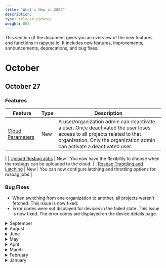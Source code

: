 ```yaml
---
title: "What's New in 2022"
description:
type: release-updates
weight: 803
---
```


This section of the document gives you an overview of the new features and functions in rapyuta.io. It includes new features, improvements, announcements, deprecations, and bug fixes.

# October

## October 27

### Features

| Feature | Type | Description |
| ------- | ---- | ----------- |
| [Cloud Parameters](/3_how-tos/33_software-development/334_deploy-packages/)  | New | A user/organization admin can deactivate a user. Once deactivated the user loses access to all projects related to that organization. Only the organization admin can activate a deactivated user. 
|
| [Upload Rosbag Jobs](/3_how-tos/35_tooling_and_debugging/working-with-rosbags/) | New | You now have the flexibility to choose when the rosbags can be uploaded to the cloud.
|
| [Rosbag Throttling and Latching](/3_how-tos/35_tooling_and_debugging/working-with-rosbags/) | New | You can now configure latching and throttling options for rosbag jobs.|

### Bug Fixes

* When switching from one organization to another, all projects weren’t fetched. This issue is now fixed.
* Error codes were not displayed for devices in the failed state. This issue is now fixed. The error codes are displayed on the device details page.

<details>
  <summary>September</summary>

## September 28

### Features

| Feature | Type | Description |
| ------- | ---- | ----------- |
| [Toggle User State](/how-to-guides/account-management/managing-users/)  | New | A user/organization admin can deactivate a user. Once deactivated the user loses access to all projects related to that organization. Only the organization admin can activate a deactivated user. 
|
| [Create Projects](/how-to-guides/account-management/managing-projects/) | Improvement | You can now add users and user groups to a project while creating it.|

### Bug Fixes

* When multiple volumes were mounted against the same disk, only one of the mounts was successful. This issue is now fixed. 

* Incorrect status was being returned for already running deployments on the re-onboarded device. This issue is now fixed.

* In cases where the docker image is untagged, *dectl ps* command was panicking. This issue is now fixed.  

## September 14

### Features

| Feature | Type | Description |
| ------- | ---- | ----------- |
| DeviceEdge Client CLI  | New | rapyuta.io now supports DeviceEdge client CLI tool on the device to enable offline interaction with the device deployments.|

## September 01

### Features

| Feature | Type | Description |
| ------- | ---- | ----------- |
| Cloud Deployment Metrics | New | You can now monitor the cloud deployment metrics to understand your deployment's resource usage.|
| [Device Runtime](/3_how-tos/32_device-management/321_onboarding-a-device/) | New | You can now enable both the **Docker** and **Preinstalled** runtime on a device.|
| UI Improvements | New | <ul><li> ANSI colors have been added to the build logs metrics.</li> <li>You can now fetch the latest changes using the refresh buttons in the network, deployments, and debug environment listing pages.</li>|
| UX Improvement | New | The polling of an entity in pending state occurs automatically in the network, deployments, and debug environment listing pages. The user needn’t manually refresh. |

### Bug Fixes

* The fields displayed in the deployment dependency graphs were incorrect. This issue is now fixed.
* On updating the restart policy the deploy modal crashed. This issue is now fixed.
</details>

<details>
  <summary>August</summary>

## August 17

### Features

| Feature | Type | Description |
| ------- | ---- | ----------- |
| Support Ticket | New | You can now contact the support team by creating a support ticket on rapyuta.io console. The support team will contact you with the resolution. |
| Device Deployments Logs | Improvement | The reliability of the device deployment logs has been improved. That is, log data will not be sent if the device is disconnected, they will be sent only when the device reconnects.  Hence, the deployment logs will not be dropped anymore. |
| Cloud Parameters | New | The backend APIs enable you to auto sync the configuration parameters present on rapyuta.io with their corresponding configs in the cloud deployments. <br> <b> Note:</b> We will roll out the UI for this feature soon.|

## August 3

### Features

| Feature | Type | Description |
| ------- | ---- | ----------- |
|[User Groups](/how-to-guides/account-management/managing-user-groups/) | New | You can now create user groups to enable the org admin and the group’s creator to manage access to projects.|
| [Device Onboarding](/3_how-tos/32_device-management/321_onboarding-a-device/) | Improvement | You can now onboard a device without selecting a specific ROS Distro. Therefore, any ROS distro package can run on any docker device. |
| Build History | UI Enhancement | You can now view the image tag and the last updated time on the builds history page.|

### Bug Fixes

* Fixed the timestamp display issue in the build list, build history, and the manage logs page.

* The RVIZ and RQT fields were not displayed in the debug environment modal. This issue is now fixed.

* During deployment, the ROS bag jobs option was displayed for non-ROS components. This issue is now fixed.

* While inviting a user, if the user limit gets exhausted, an error message wasn't displayed. This issue is now fixed.
</details>

<details>
  <summary>June</summary>

## June 23

### Features

| Feature | Type | Description |
| ------- | ---- | ----------- |
| [ROS2 Native Network](/5_deep-dives/53_networking-and-communication/535_ros-network-native/) | New | rapyuta.io now supports ROS2 distro ([foxy](/3_how-tos/34_networking-and-communication/ros-creating-routed-networks/)) and ROS2 Native Networks. |
| Build | Improvement | You can now update webhooks of an existing build. |
| Device Onboarding | Improvement | If the device onboarding fails, it now automatically retries. |

### Bug Fixes

* During the initial stages of Routed/Native network deployment on the cloud, it gets into transient DEP208/DEPE155 [<10s]. This error lasts for a brief period of time and clears once and when the provisioning and sync is complete. This issue is now fixed.

## June 01

### Features

| Feature | Type | Description |
| ------- | ---- | ----------- |
| [Rapyuta IO Metrics Collector](/5_deep-dives/54_tooling-and-debugging/545_user_metrics/#rapyuta-io-metrics-collector) | Improvement | The **Rapyuta IO Metrics Collector** is now available for all ROS device deployments. |

### Bug Fixes

* When a user searches for a file name in the table view of the Manage Device Logs page, the search results were reflected only on the current page and the search context was lost when the user navigated to a different page. This issue is now fixed.

</details>

<details>
  <summary>May</summary>

## May 25

### Features

| Feature | Type | Description |
| ------- | ----- | ---------- |
|Webviz support for ROS bag files  | New | You can now directly open the ROS bag files on the Webviz browser app. |
| [User Profiles](/how-to-guides/account-management/managing-user-profiles//#switch-between-organizations)| New | Users can now be a part of multiple organizations.|

### Bug Fixes

* Logs were overwritten while updating the docker deployment. This issue is now fixed.
* Users were unable to clone a package with device ROS bags added. This issue is now fixed.
* In the **Create Deployment** form, the **Add Cloud Voulme** button was enabled even if there aren't any disks. This issue is now fixed.
* On the deployment details page, on selecting the disk present in the dependency graph an error is thrown. This issue is now fixed.
*  When users cloned a package and changed the component runtime and executable type, the pages crashed. This issue is now fixed.
* While subscribing to topics that publish a numeric value on the device logs page, the page crashed. This issue is now fixed.
* Onboarding a device failed at times due to intermittent network fluctuations. We have now increased the retries to limit the number of failures.

## May 09

### Announcement

We are releasing internal changes to the rapyuta-agent and the deviceedge component. This affects the deployment details of the running deployments on **pre-installed devices**. Request you to re-provision the deployments to view the details. 
This change does not affect the running deployments on the **docker devices**.

### Features

| Feature | Type | Description |
| ------- | ----- | ---------- |
| [Managing User Profiles](/how-to-guides/account-management/managing-user-profiles/) | New | You can now do the following to manage your profile: <ul><li> Update your first and last name. </li> <li> Update your email address. </li> </ul> |
| [Cloud User Metrics](/5_deep-dives/54_tooling-and-debugging/545_user_metrics/#cloud-user-metrics) | New | rapyuta.io platform can now capture metrics from cloud deployments.|
|[Editing Secrets](/how-to-guides/account-management/setup-private-git-access/)| New | You can now edit your secret details.|
|Listing Pages UI Update| Improvement | UI has been updated for the following pages to maintain consistency with the new listing pages format:<ul><li> Deployments </li> <li> Networks </li> <li> Static Routes </li> <li> Debug Environment </li> <li> Projects </li> <li> Secrets </li> <li> Organization </li></ul>|

### Bug Fixes

* When the devices come online, the deviceedge component stopped while trying to pull the new version of the deviceedge component. This issue is now fixed.
* Deployment details page used to show duplicate error codes when multiple executables failed with the same error code. This issue is fixed now.

</details>


<details>
  <summary>April</summary>

## April 13

### Announcement

We are releasing internal changes to the device edge component. The device edge component on the device automatically restarts when the devices come online and the SQLite version gets upgraded to 3.38.0. 
This change does not affect the running deployments. 

## April 6

### Features

| Feature | Type | Description |
| ------- | ----- | ---------- |
| [Package Deployment](/3_how-tos/33_software-development/334_deploy-packages/) | New | You now have the flexibility to configure topics for each network. |
| [Package Deployment](/3_how-tos/33_software-development/334_deploy-packages/) | Improvement | You can now deploy a ROS package without a Routed/Native network.|
| Sign Up page | New | Following are the enhancements in the Sign Up page: <br> * A password visibility toggle has been added. <br> * A confirm password field has been added. |

### Bug Fixes

* While adding a device, **Python 2** version was unavailable in the dropdown list for non docker compose devices. This issue is now resolved.
* The instance names present in the **Shell Access** tab were truncated until the last character. This issue is now resolved.

</details>


<details>
  <summary>March</summary>

## March 16

### Features

| Feature | Type | Description |
| ------- | ----- | ---------- |
| [Package Deployment](/3_how-tos/33_software-development/334_deploy-packages/) | Improvement | You can now deploy packages with previous generation builds, in case the current build generation is in progress. |

### Bug Fixes

* Once the old deployment log files reached a certain size, the telegraf on device was not processing the new deployment log files. This issue is now fixed.

### SDK
**rapyuta.io Python SDK [1.1.0](/3_how-tos/35_tooling_and_debugging/rapyuta-io-python-sdk/#installation) released**

| Feature | Type | Description |
| ------- | ----- | ---------- |
| Build | Feature | We have now enabled support for triggering github workflow webhook once the build is complete. |

</details>



<details>
  <summary>February</summary>

## February 24

### Announcement

We are releasing internal changes to the rapyuta-agent. This affects the deployment details of the running deployments on Docker devices. Request you to re-provision the deployments to view the details.

## February 24

### Announcement

We are releasing internal changes to the rapyuta-agent. This affects the deployment details of the running deployments on Docker devices. Request you to re-provision the deployments to view the details.

## February 24

### Announcement

We are releasing internal changes to the rapyuta-agent. This affects the deployment details of the running deployments on Docker devices. Request you to re-provision the deployments to view the details.

## February 16

### Features

| Feature | Type | Description |
| ------- | ----- | ---------- |
| [System Metrics](/3_how-tos/35_tooling_and_debugging/358_metric_visualization/)| New | You can now graphically visualise system metrics for each device. The system metrics are now automatically subscribed when the device is successfully onboarded. |
| Disks | Improvement | The disks page automatically refreshes to fetch the latest statuses. |
| ROS topics | Deprecated | rapyuta.io now supports [User Metrics](/5_deep-dives/54_tooling-and-debugging/545_user_metrics/) to send custom metrics. The ROS topics on the device **Metrics** tab has been deprecated. |

### Bug Fixes

* **Mount Path** was not accepting the dot (".") character while deploying a package. This issue is now fixed.

## February 2

### Bug Fixes

* Fixed the last line clipping issue of the SSH device terminal.
* Fixed issue of propagating the right ROS version to the backend while cloning a package.
* Fixed issues with the sorting and filtering options present in the Manage log tab.
* When you download the logs and open the **Direct Link** tab, an option to copy the URL is present. The copied link was invalid. This issue is now fixed.

</details>


<details>
  <summary>January</summary>

## January 19

### Features

| Feature | Type | Description |
| ------- | ----- | ---------- |
| [Native Networks](/5_deep-dives/53_networking-and-communication/535_ros-network-native) | Improvement | If the package has no ROS settings then the Native Network will default to propagating everything. |
| [Native Networks](/5_deep-dives/53_networking-and-communication/535_ros-network-native) | Improvement | The mandatory prerequisite of setting config variable `network_interface` on the device for native network is removed. |
| Local Communication Broker | Deprecated | The Local communication broker package is now deprecated. |

### SDK
**rapyuta.io Python SDK [0.39.0](/3_how-tos/35_tooling_and_debugging/rapyuta-io-python-sdk/#installation) released**

| Feature | Type | Description |
| ------- | ----- | ---------- |
| Metrics | Deprecated | The Device.metrics(), Device.subscribe_metric(), Device.unsubscribe_metric() functions have been removed. |
| Local Communication Broker | Deprecated | The Local communication broker package is now removed. |

</details>